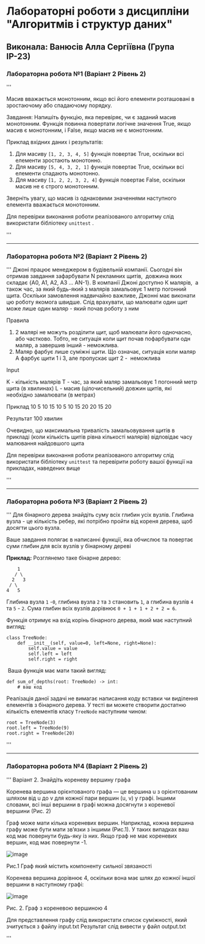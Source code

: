 # Лабораторні роботи з дисципліни "Алгоритмів і структур даних"

## Виконала: Ванюсів Алла Сергіївна (Група ІР-23)

### Лабораторна робота №1 (Варіант 2 Рівень 2)

'''

Масив вважається монотонним, якщо всі його елементи розташовані в зростаючому або спадаючому порядку.

Завдання: Напишіть функцію, яка перевіряє, чи є заданий масив монотонним. Функція повинна повертати логічне значення True, якщо масив є монотонним, і False, якщо масив не є монотонним.

Приклад вхідних даних і результатів:

1. Для масиву `[1, 2, 3, 4, 5]` функція повертає True, оскільки всі елементи зростають монотонно.
2. Для масиву `[5, 4, 3, 2, 1]` функція повертає True, оскільки всі елементи спадають монотонно.
3. Для масиву `[1, 2, 2, 3, 2, 4]` функція повертає False, оскільки масив не є строго монотонним.

Зверніть увагу, що масив із однаковими значеннями наступного елемента вважається монотонним.

Для перевірки виконання роботи реалізованого алгоритму слід використати бібліотеку `unittest` .

'''

***
### Лабораторна робота №2 (Варіант 2 Рівень 2)

'''
Джоні працює менеджером в будівельній компанії. Сьогодні він отримав завдання зафарбувати N рекламних щитів,  довжина яких складає {A0, A1, A2, A3 ... AN-1}. В компанії Джоні доступно К малярів,  а також час, за який будь-який з малярів замальовує 1 метр погонний щита. Оскліьки замовлення надвичайно важливе, Джонні має виконати цю роботу якомога швидше. Слід врахувати, що малювати один щит може лише один маляр - який почав роботу з ним

Правила  

1. 2 малярі не можуть розділити щит, щоб малювати його одночасно, або частково. Тобто, не ситуація коли щит почав пофарбувати одн маляр, а завершив інший - неможлива.
2. Маляр фарбує лише суміжні щити. Що означає, ситуація коли маляр А фарбує щити 1 і 3, але пропускає щит 2 -  неможлива

Input

K - кількість малярів
Т - час, за який маляр замальовує 1 погонний метр щита (в хвилинах)
L - масив (цілочисельний) довжин щитів, які необхідно замалювати (в метрах)

Приклад
10
5
10 15 10 5 10 15 20 20 15 20

Результат
100 хвилин

Очевидно, що максимальна тривалість замальовування щитів в прикладі (коли кількість щитів рівна кількості малярів) відповідає часу малювання найдовшого щита

Для перевірки виконання роботи реалізованого алгоритму слід використати бібліотеку `unittest` та перевірити роботу вашої функції на прикладах, наведених вище

'''

***
### Лабораторна робота №3 (Варіант 2 Рівень 2)

'''
Для бінарного дерева знайдіть суму всіх глибин усіх вузлів. Глибина вузла - це кількість ребер, які потрібно пройти від кореня дерева, щоб досягти цього вузла.

Ваше завдання полягає в написанні функції, яка обчислює та повертає суми глибин для всіх вузлів у бінарному дереві

**Приклад:** Розглянемо таке бінарне дерево:

```
    1
   / \
  2   3
 / \
4   5
```

Глибина вузла `1` -`0`, глибина вузла `2` та `3`  становить `1`, а глибина вузлів `4` та `5` - `2`. Сума глибин всіх вузлів дорівнює `0 + 1 + 1 + 2 + 2 = 6`.

Функція отримує на вхід корінь бінарного дерева, який має наступний вигляд:

```
class TreeNode:
    def __init__(self, value=0, left=None, right=None):
        self.value = value
        self.left = left
        self.right = right

```

 Ваша функція має мати такий вигляд:
 
```
def sum_of_depths(root: TreeNode) -> int:
    # ваш код
```

Реалізація даної задачі не вимагає написання коду вставки чи виділення елементів з бінарного дерева. У тесті ви можете створити достатню кількість елементів класу `TreeNode` наступним чином:

```
root = TreeNode(3)
root.left = TreeNode(9)
root.right = TreeNode(20)
```

'''
***
### Лабораторна робота №4 (Варіант 2 Рівень 2)

'''
Варіант 2. Знайдіть кореневу вершину графа

Коренева вершина орієнтованого графа — це вершина u з орієнтованим шляхом від u до v для кожної пари вершин (u, v) у графі. Іншими словами, всі інші вершини в графі можна досягнути з кореневої вершини (Рис. 2)

Граф може мати кілька кореневих вершин. Наприклад, кожна вершина графу може бути мати зв’язки з іншими (Рис.1). У таких випадках ваш код має повернути будь-яку із них. Якщо граф не має кореневих вершин, код має повернути -1.

![image](https://github.com/AllaVaniusiv/Labs_algo/assets/119261594/ece2a911-bec1-47d4-a871-e8655361012d)

Рис.1 Граф який містить компоненту сильної звязаності

Коренева вершина дорівнює 4, оскільки вона має шлях до кожної іншої вершини в наступному графі:

![image](https://github.com/AllaVaniusiv/Labs_algo/assets/119261594/302a574e-234e-478e-8411-8c398a796882)

Рис. 2. Граф з кореневою вершиною 4

Для представлення графу слід використати список суміжності, який зчитується з файлу input.txt
Результат слід вивести у файл output.txt

'''
